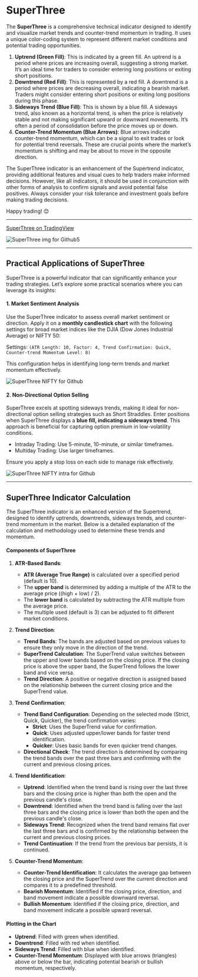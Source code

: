 # SuperThree
The **SuperThree** is a comprehensive technical indicator designed to identify and visualize market trends and counter-trend momentum in trading. It uses a unique color-coding system to represent different market conditions and potential trading opportunities.

1. **Uptrend (Green Fill)**: This is indicated by a green fill. An uptrend is a period where prices are increasing overall, suggesting a strong market. It’s an ideal time for traders to consider entering long positions or exiting short positions.
2. **Downtrend (Red Fill)**: This is represented by a red fill. A downtrend is a period where prices are decreasing overall, indicating a bearish market. Traders might consider entering short positions or exiting long positions during this phase.
3. **Sideways Trend (Blue Fill)**: This is shown by a blue fill. A sideways trend, also known as a horizontal trend, is when the price is relatively stable and not making significant upward or downward movements. It’s often a period of consolidation before the price moves up or down.
4. **Counter-Trend Momentum (Blue Arrows)**: Blue arrows indicate counter-trend momentum, which can be a signal to exit trades or look for potential trend reversals. These are crucial points where the market’s momentum is shifting and may be about to move in the opposite direction.

The SuperThree indicator is an enhancement of the Supertrend indicator, providing additional features and visual cues to help traders make informed decisions. However, like all indicators, it should be used in conjunction with other forms of analysis to confirm signals and avoid potential false positives. Always consider your risk tolerance and investment goals before making trading decisions.

Happy trading! 😊

---
[SuperThree on TradingView](https://www.tradingview.com/script/IxhFHOhP-SuperThree/)

![SuperThree img for Github5](https://github.com/anishmanissery/SuperThree/assets/130642985/9d8e15aa-156b-4d46-b087-a9fb0f3e3240)

---
## Practical Applications of SuperThree

SuperThree is a powerful indicator that can significantly enhance your trading strategies. Let’s explore some practical scenarios where you can leverage its insights:

#### 1. Market Sentiment Analysis
Use the SuperThree indicator to assess overall market sentiment or direction. Apply it on a **monthly candlestick chart** with the following settings for broad market indices like the DJIA (Dow Jones Industrial Average) or NIFTY 50:

Settings: `(ATR Length: 10, Factor: 4, Trend Confirmation: Quick, Counter-trend Momentum Level: 8)`

This configuration helps in identifying long-term trends and market momentum effectively.

![SuperThree NIFTY for Github](https://github.com/anishmanissery/SuperThree/assets/130642985/a9953bfe-2e59-49af-9452-17e4019aa537)

#### 2. Non-Directional Option Selling

SuperThree excels at spotting sideways trends, making it ideal for non-directional option selling strategies such as Short Straddles. Enter positions when SuperThree displays a **blue fill, indicating a sideways trend**. This approach is beneficial for capturing option premium in low-volatility conditions.

- Intraday Trading: Use 5-minute, 10-minute, or similar timeframes.
- Multiday Trading: Use larger timeframes.

Ensure you apply a stop loss on each side to manage risk effectively.

![SuperThree NIFTY intra for Github](https://github.com/anishmanissery/SuperThree/assets/130642985/52f4c10f-4007-4e75-99fb-7c8b1301d871)

---
## SuperThree Indicator Calculation
The SuperThree indicator is an enhanced version of the Supertrend, designed to identify uptrends, downtrends, sideways trends, and counter-trend momentum in the market. Below is a detailed explanation of the calculation and methodology used to determine these trends and momentum.

#### Components of SuperThree
1. **ATR-Based Bands**: 
   - **ATR (Average True Range)** is calculated over a specified period (default is 10).
   - The **upper band** is determined by adding a multiple of the ATR to the average price ((high + low) / 2).
   - The **lower band** is calculated by subtracting the ATR multiple from the average price.
   - The multiple used (default is 3) can be adjusted to fit different market conditions.

2. **Trend Direction**:
   - **Trend Bands**: The bands are adjusted based on previous values to ensure they only move in the direction of the trend.
   - **SuperTrend Calculation**: The SuperTrend value switches between the upper and lower bands based on the closing price. If the closing price is above the upper band, the SuperTrend follows the lower band and vice versa.
   - **Trend Direction**: A positive or negative direction is assigned based on the relationship between the current closing price and the SuperTrend value.

3. **Trend Confirmation**:
   - **Trend Band Configuration**: Depending on the selected mode (Strict, Quick, Quicker), the trend confirmation varies:
     - **Strict**: Uses the SuperTrend value for confirmation.
     - **Quick**: Uses adjusted upper/lower bands for faster trend identification.
     - **Quicker**: Uses basic bands for even quicker trend changes.
   - **Directional Check**: The trend direction is determined by comparing the trend bands over the past three bars and confirming with the current and previous closing prices.

4. **Trend Identification**:
   - **Uptrend**: Identified when the trend band is rising over the last three bars and the closing price is higher than both the open and the previous candle's close.
   - **Downtrend**: Identified when the trend band is falling over the last three bars and the closing price is lower than both the open and the previous candle's close.
   - **Sideways Trend**: Recognized when the trend band remains flat over the last three bars and is confirmed by the relationship between the current and previous closing prices.
   - **Trend Continuation**: If the trend from the previous bar persists, it is continued.

5. **Counter-Trend Momentum**:
   - **Counter-Trend Identification**: It calculates the average gap between the closing price and the SuperTrend over the current direction and compares it to a predefined threshold.
   - **Bearish Momentum**: Identified if the closing price, direction, and band movement indicate a possible downward reversal.
   - **Bullish Momentum**: Identified if the closing price, direction, and band movement indicate a possible upward reversal.

#### Plotting in the Chart
- **Uptrend**: Filled with green when identified.
- **Downtrend**: Filled with red when identified.
- **Sideways Trend**: Filled with blue when identified.
- **Counter-Trend Momentum**: Displayed with blue arrows (triangles) above or below the bar, indicating potential bearish or bullish momentum, respectively.
